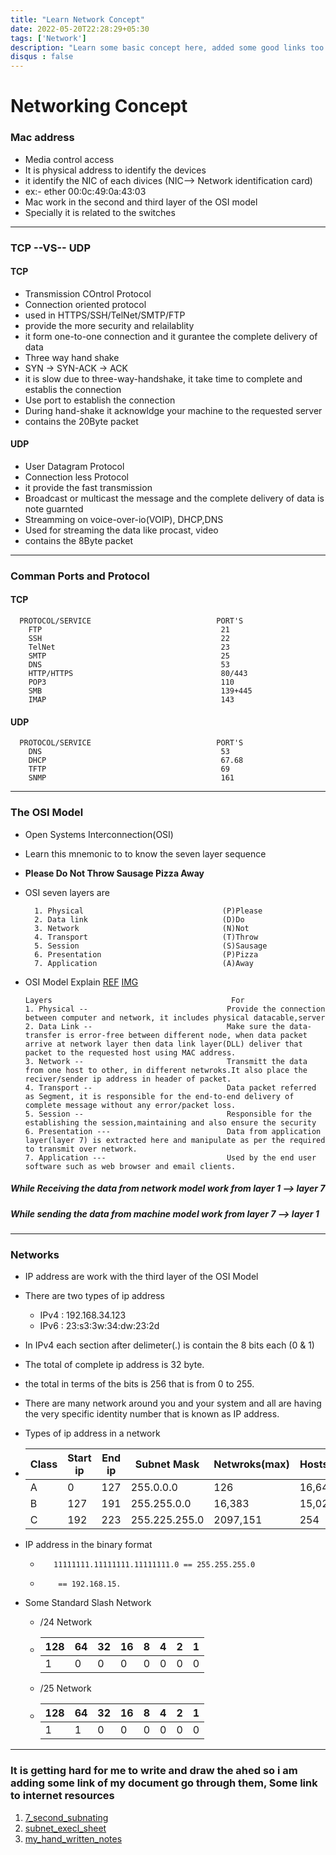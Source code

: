 ```yaml
---
title: "Learn Network Concept"
date: 2022-05-20T22:28:29+05:30
tags: ['Network']
description: "Learn some basic concept here, added some good links too!!"
disqus : false
---
```



# Networking Concept
### Mac address
- Media control access 
- It is physical address to identify the devices
- it identify the NIC of each divices (NIC--> Network identification card)
- ex:- ether 00:0c:49:0a:43:03
- Mac work in the second and third layer of the OSI model
- Specially it is related to the switches 
---
### TCP --VS-- UDP
  #### TCP                 
  + Transmission COntrol Protocol
  + Connection oriented protocol
  + used in HTTPS/SSH/TelNet/SMTP/FTP
  + provide the more security and relailablity
  + it form one-to-one connection and it gurantee the complete delivery of data
  + Three way hand shake
  + SYN -> SYN-ACK -> ACK
  + it is slow due to three-way-handshake, it take time to complete and establis the connection 
  + Use port to establish the connection 
  + During hand-shake it acknowldge your machine to the requested server
  + contains the 20Byte packet

 #### UDP
+ User Datagram Protocol
+ Connection less Protocol
+ it provide the fast transmission 
+ Broadcast or multicast the message and the complete delivery of data is note guarnted 
+ Streamming on voice-over-io(VOIP), DHCP,DNS
+ Used for streaming the data like procast, video 
+ contains the 8Byte packet                    
---
### Comman Ports and Protocol

#### TCP
      PROTOCOL/SERVICE                            PORT'S
        FTP                                        21
        SSH                                        22                                     
        TelNet                                     23
        SMTP                                       25
        DNS                                        53
        HTTP/HTTPS                                 80/443   
        POP3                                       110
        SMB                                        139+445
        IMAP                                       143
   
#### UDP
      PROTOCOL/SERVICE                            PORT'S
        DNS                                        53  
        DHCP                                       67.68
        TFTP                                       69
        SNMP                                       161
---
### The OSI Model
+ Open Systems Interconnection(OSI)
+ Learn this mnemonic to to know the seven layer sequence
+ **Please Do Not Throw Sausage Pizza Away**
+ OSI seven layers are 
      
        1. Physical                               (P)Please
        2. Data link                              (D)Do
        3. Network                                (N)Not
        4. Transport                              (T)Throw
        5. Session                                (S)Sausage
        6. Presentation                           (P)Pizza
        7. Application                            (A)Away

+ OSI Model Explain [REF](https://www.imperva.com/learn/application-security/osi-model/) [IMG](https://www.imperva.com/learn/wp-content/uploads/sites/13/2020/02/OSI-vs.-TCPIP-models.jpg.webp)

      Layers                                        For
      1. Physical --                               Provide the connection between computer and network, it includes physical datacable,server
      2. Data Link --                              Make sure the data-transfer is error-free between different node, when data packet arrive at network layer then data link layer(DLL) deliver that packet to the requested host using MAC address.
      3. Network --                                Transmitt the data from one host to other, in different netwroks.It also place the reciver/sender ip address in header of packet.
      4. Transport --                              Data packet referred as Segment, it is responsible for the end-to-end delivery of complete message without any error/packet loss.
      5. Session --                                Responsible for the establishing the session,maintaining and also ensure the security
      6. Presentation ---                          Data from application layer(layer 7) is extracted here and manipulate as per the required to transmit over network.
      7. Application ---                           Used by the end user software such as web browser and email clients.
     
#####   While Receiving the data from network model work from layer 1 --> layer 7
#####   While sending the data from machine model work from layer 7 --> layer 1

---

### Networks

+ IP address are work with the third layer of the OSI Model
+ There are two types of ip address 
	+ IPv4 : 192.168.34.123
	+ IPv6 : 23:s3:3w:34:dw:23:2d
+ In IPv4 each section after delimeter(.) is contain the 8 bits each (0 & 1)
+ The total of complete ip address is 32 byte.
+ the total in terms of the bits is 256 that is from 0 to 255.
+ There are many network around you and your system and all are having the very specific identity number that is known as IP address. 
+ Types of ip address in a network 
+ 
	| Class	| Start ip | End ip | Subnet Mask | Netwroks(max)  | Hosts(max) |  
	| ----	|	-------  | -----  | ------------| ----------|-------|
	|    A  |  0       |  127   | 255.0.0.0   | 126				|16,646,144 |  
  |		 B	| 127			 |  191		| 255.255.0.0 |  16,383		|15,024 |  
	|		 C	|	192			 |	223		| 255.225.255.0| 2097,151 | 254   | 

+ IP address in the binary format
	+		 11111111.11111111.11111111.0 == 255.255.255.0 
  +			== 192.168.15.
+ Some Standard Slash Network
	+	/24 Network
	+  |128|64|32|16|8|4|2|1|
		 |---|--|--|--|-|-|-|-|
		 |1|0|0|0|0|0|0|0|
	+	/25 Network
	+  |128|64|32|16|8|4|2|1|
		 |---|--|--|--|-|-|-|-|
		 |1|1|0|0|0|0|0|0|
---

### It is getting hard for me to write and draw the ahed so i am adding some link of my document go through them, Some link to internet resources 


1. [7_second_subnating](https://www.youtube.com/watch?v=ZxAwQB8TZsM)
2. [subnet_execl_sheet](https://drive.google.com/file/d/1ETKH31-E7G-7ntEOlWGZcDZWuukmeHFe/view)
3. [my_hand_written_notes](https://drive.google.com/file/d/1tl052Kxro6GOT15H0YfHaA9-fhV8xZRa/view?usp=drivesdk)

